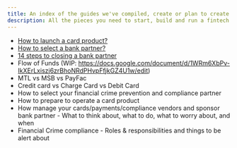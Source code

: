 ```yaml
---
title: An index of the guides we've compiled, create or plan to create
description: All the pieces you need to start, build and run a fintech company.
---
```


* [How to launch a card product?](how-to-launch-a-card-product)
* [How to select a bank partner?](how-to-select-a-bank-partner)
* [14 steps to closing a bank partner](n-steps-to-closing-a-bank-partner)
* Flow of Funds (WIP: <https://docs.google.com/document/d/1WRm6XbPv-IkXErLxiszj6zrBhoNRdPHvpFfjkGZ4U1w/edit>)
* MTL vs MSB vs PayFac
* Credit card vs Charge Card vs Debit Card
* How to select your financial crime prevention and compliance partner
* How to prepare to operate a card product
* How manage your cards/payments/compliance vendors and sponsor bank partner - What to think about, what to do, what to worry about, and when
* Financial Crime compliance - Roles & responsibilities and things to be alert about